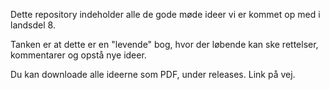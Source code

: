 Dette repository indeholder alle de gode møde ideer vi er kommet op med i
landsdel 8.

Tanken er at dette er en "levende" bog, hvor der løbende kan ske rettelser,
kommentarer og opstå nye ideer.

Du kan downloade alle ideerne som PDF, under releases. Link på vej.
